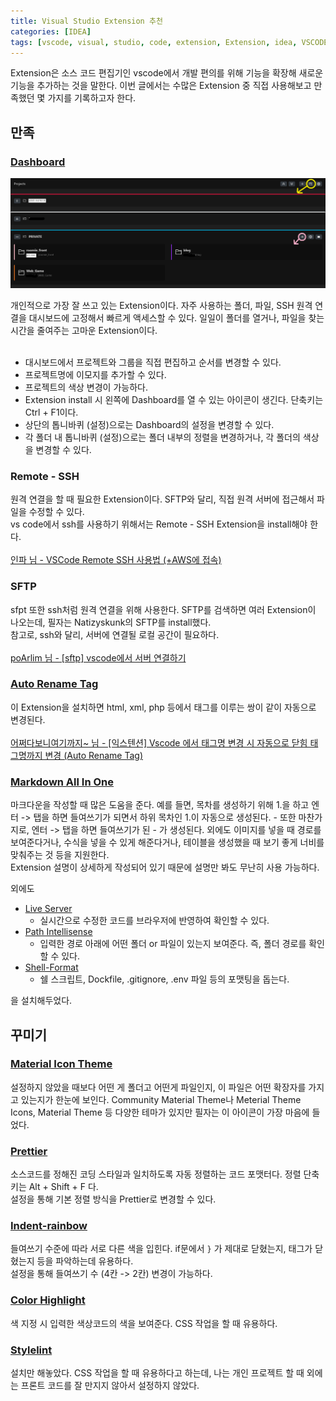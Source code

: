 ```yaml
---
title: Visual Studio Extension 추천
categories: [IDEA]
tags: [vscode, visual, studio, code, extension, Extension, idea, VSCODE]
---
```


Extension은 소스 코드 편집기인 vscode에서 개발 편의를 위해 기능을 확장해 새로운 기능을 추가하는 것을 말한다. 이번 글에서는 수많은 Extension 중 직접 사용해보고 만족했던 몇 가지를 기록하고자 한다.

## 만족

### [Dashboard](https://marketplace.visualstudio.com/items?itemName=kruemelkatze.vscode-dashboard)

![dashboard](/assets/img/post_img/tool/dashboard.png)

개인적으로 가장 잘 쓰고 있는 Extension이다. 자주 사용하는 폴더, 파일, SSH 원격 연결을 대시보드에 고정해서 빠르게 액세스할 수 있다. 일일이 폴더를 열거나, 파일을 찾는 시간을 줄여주는 고마운 Extension이다.<br/>
<br/>

- 대시보드에서 프로젝트와 그룹을 직접 편집하고 순서를 변경할 수 있다.
- 프로젝트명에 이모지를 추가할 수 있다.
- 프로젝트의 색상 변경이 가능하다.
- Extension install 시 왼쪽에 Dashboard를 열 수 있는 아이콘이 생긴다. 단축키는 Ctrl + F1이다.
- 상단의 톱니바퀴 (설정)으로는 Dashboard의 설정을 변경할 수 있다.
- 각 폴더 내 톱니바퀴 (설정)으로는 폴더 내부의 정렬을 변경하거나, 각 폴더의 색상을 변경할 수 있다.


### Remote - SSH

원격 연결을 할 때 필요한 Extension이다. SFTP와 달리, 직접 원격 서버에 접근해서 파일을 수정할 수 있다.<br/>
vs code에서 ssh를 사용하기 위해서는 Remote - SSH Extension을 install해야 한다.<br/>
<br/>
[인파 님 - VSCode Remote SSH 사용법 (+AWS에 접속)](https://inpa.tistory.com/entry/VSCode-%F0%9F%92%BD-Remote-SSH-%EC%82%AC%EC%9A%A9%EB%B2%95-AWS%EC%97%90-%EC%A0%91%EC%86%8D%ED%95%B4%EC%84%9C-%EC%BD%94%EB%94%A9%ED%95%98%EC%9E%90)


### SFTP

sfpt 또한 ssh처럼 원격 연결을 위해 사용한다. SFTP를 검색하면 여러 Extension이 나오는데, 필자는 Natizyskunk의 SFTP를 install했다.<br/>
참고로, ssh와 달리, 서버에 연결될 로컬 공간이 필요하다.<br/>
<br/>
[poArlim 님 - [sftp] vscode에서 서버 연결하기](https://poalim.tistory.com/19)

### [Auto Rename Tag](https://marketplace.visualstudio.com/items?itemName=formulahendry.auto-rename-tag)

이 Extension을 설치하면 html, xml, php 등에서 태그를 이루는 쌍이 같이 자동으로 변경된다.<br/>
<br/>
[어쩌다보니여기까지~ 님 - [익스텐션] Vscode 에서 태그명 변경 시 자동으로 닫힘 태그명까지 변경 (Auto Rename Tag)](https://ux.stories.pe.kr/239)

### [Markdown All In One](https://marketplace.visualstudio.com/items?itemName=yzhang.markdown-all-in-one)

마크다운을 작성할 때 많은 도움을 준다. 예를 들면, 목차를 생성하기 위해 1.을 하고 엔터 -> 탭을 하면 들여쓰기가 되면서 하위 목차인 1.이 자동으로 생성된다. - 또한 마찬가지로, 엔터 -> 탭을 하면 들여쓰기가 된 - 가 생성된다. 외에도 이미지를 넣을 때 경로를 보여준다거나, 수식을 넣을 수 있게 해준다거나, 테이블을 생성했을 때 보기 좋게 너비를 맞춰주는 것 등을 지원한다.<br/>
Extension 설명이 상세하게 작성되어 있기 때문에 설명만 봐도 무난히 사용 가능하다.


외에도

- [Live Server](https://marketplace.visualstudio.com/items?itemName=ritwickdey.LiveServer)
  - 실시간으로 수정한 코드를 브라우저에 반영하여 확인할 수 있다.
- [Path Intellisense](https://marketplace.visualstudio.com/items?itemName=christian-kohler.path-intellisense)
  - 입력한 경로 아래에 어떤 폴더 or 파일이 있는지 보여준다. 즉, 폴더 경로를 확인할 수 있다.
- [Shell-Format](https://marketplace.visualstudio.com/items?itemName=foxundermoon.shell-format)
  - 쉘 스크립트, Dockfile, .gitignore, .env 파일 등의 포맷팅을 돕는다.

을 설치해두었다.


## 꾸미기

### [Material Icon Theme](https://marketplace.visualstudio.com/items?itemName=PKief.material-icon-theme)

설정하지 않았을 때보다 어떤 게 폴더고 어떤게 파일인지, 이 파일은 어떤 확장자를 가지고 있는지가 한눈에 보인다. Community Material Theme나 Meterial Theme Icons, Material Theme 등 다양한 테마가 있지만 필자는 이 아이콘이 가장 마음에 들었다.

### [Prettier](https://marketplace.visualstudio.com/items?itemName=esbenp.prettier-vscode)

소스코드를 정해진 코딩 스타일과 일치하도록 자동 정렬하는 코드 포맷터다. 정렬 단축키는 Alt + Shift + F 다.<br/>
설정을 통해 기본 정렬 방식을 Prettier로 변경할 수 있다.

### [Indent-rainbow](https://marketplace.visualstudio.com/items?itemName=oderwat.indent-rainbow)

들여쓰기 수준에 따라 서로 다른 색을 입힌다. if문에서 `}` 가 제대로 닫혔는지, 태그가 닫혔는지 등을 파악하는데 유용하다.<br/>
설정을 통해 들여쓰기 수 (4칸 -> 2칸) 변경이 가능하다.

### [Color Highlight](https://marketplace.visualstudio.com/items?itemName=naumovs.color-highlight)

색 지정 시 입력한 색상코드의 색을 보여준다. CSS 작업을 할 때 유용하다.

### [Stylelint](https://marketplace.visualstudio.com/items?itemName=stylelint.vscode-stylelint)

설치만 해놓았다. CSS 작업을 할 때 유용하다고 하는데, 나는 개인 프로젝트 할 때 외에는 프론트 코드를 잘 만지지 않아서 설정하지 않았다.
